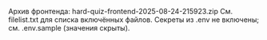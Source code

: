 Архив фронтенда: hard-quiz-frontend-2025-08-24-215923.zip
См. filelist.txt для списка включённых файлов.
Секреты из .env не включены; см. .env.sample (значения скрыты).
